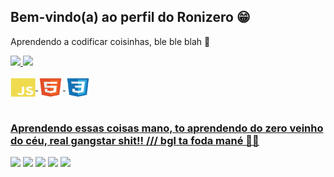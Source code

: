 ## Bem-vindo(a) ao perfil do Ronizero 😁
Aprendendo a codificar coisinhas, ble ble blah 🤣


 <div>
   <a href="https://github.com/ronizero">
   <img height="180em" src="https://github-readme-stats.vercel.app/api?username=ronizero&show_icons=true&theme=dracula&include_all_commits=true&count_private=true"/>
   <img height="180em" src="https://github-readme-stats.vercel.app/api/top-langs/?username=ronizero&layout=compact&langs_count=6&theme=tokyonight"/>
</div>
    
<div style="display: inline_block"><br>
  <img align="center" alt="Js" height="30" width="40" src="https://raw.githubusercontent.com/devicons/devicon/master/icons/javascript/javascript-plain.svg">
  <img align="center" alt="HTML" height="30" width="40" src="https://raw.githubusercontent.com/devicons/devicon/master/icons/html5/html5-original.svg">
  <img align="center" alt="CSS" height="30" width="40" src="https://raw.githubusercontent.com/devicons/devicon/master/icons/css3/css3-original.svg">
</div>
 
<br>
 
### Aprendendo essas coisas mano, to aprendendo do zero veinho do céu, real gangstar shit!! ///  bgl ta foda mané 🤡😊
 
<div> 
  
  <a href="https://www.instagram.com/killrono/" target="_blank"><img src="https://img.shields.io/badge/-Instagram-%23E4405F?style=for-the-badge&logo=instagram&logoColor=white" target="_blank"></a> 
  <a href = "mailto:roni0gold@gmail.com"><img src="https://img.shields.io/badge/-Gmail-%23333?style=for-the-badge&logo=gmail&logoColor=white" target="_blank"></a>
  <a href = "https://www.linkedin.com/in/ricardohdias" target="_blank"><img src="https://img.shields.io/badge/-LinkedIn-%230077B5?style=for-the-badge&logo=linkedin&logoColor=white" target="_blank"></a>
  <a href = "https://www.facebook.com/elrono7"><img src="https://img.shields.io/badge/Facebook-1877F2?style=for-the-badge&logo=facebook&logoColor=white" /></a>
  <a href = "https://twitter.com/killrono"><img src="https://img.shields.io/badge/Twitter-1DA1F2?style=for-the-badge&logo=twitter&logoColor=white" /><a/>
      


</div>
